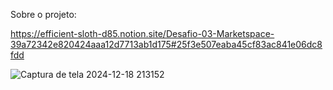 Sobre o projeto: 

https://efficient-sloth-d85.notion.site/Desafio-03-Marketspace-39a72342e820424aaa12d7713ab1d175#25f3e507eaba45cf83ac841e06dc8fdd

![Captura de tela 2024-12-18 213152](https://github.com/user-attachments/assets/f2f868ee-0f8f-466d-9216-f073c1f3b2fb)
